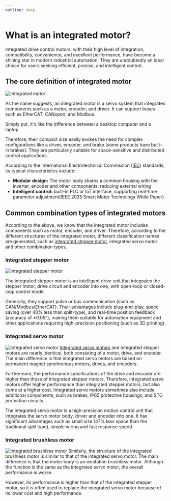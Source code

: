 ```yaml
---
outline: deep
---
```


# What is an integrated motor?

Integrated drive control motors, with their high level of integration, compatibility, convenience, and excellent performance, have become a shining star in modern industrial automation. They are undoubtedly an ideal choice for users seeking efficient, precise, and intelligent control.


<!-- 核心定义： -->
## The core definition of integrated motor

![integrated motor](https://www.nimotion.com/profile/upload/2025/08/07/PSMP80---B_20250807152937A010.jpg)

As the name suggests, an integrated motor is a servo system that integrates components such as a motor, encoder, and driver. It can support buses such as EtherCAT, CANopen, and Modbus.

Simply put, it's like the difference between a desktop computer and a laptop.

Therefore, their compact size easily evokes the need for complex configurations like a driver, encoder, and brake (some products have built-in brakes). They are particularly suitable for space-sensitive and distributed control applications.

According to the International Electrotechnical Commission ([IEC](https://en.wikipedia.org/wiki/International_Electrotechnical_Commission)) standards, its typical characteristics include:

- **Modular design:** The motor body shares a common housing with the inverter, encoder and other components, reducing external wiring
- **Intelligent control:** built-in PLC or IoT interface, supporting real-time parameter adjustment(IEEE 2025 Smart Motor Technology White Paper)

## Common combination types of integrated motors
According to the above, we know that the integrated motor includes components such as motor, encoder, and driver. Therefore, according to the different structures of the integrated motor, different classification names are generated, such as [integrated stepper motor](https://www.nimotion.com/product/list/18), integrated servo motor and other combination types.

### Integrated stepper motor
![Integrated stepper motor](https://www.nimotion.com/profile/upload/2025/07/14/20_20250714103216A393.png)

The integrated stepper motor is an intelligent drive unit that integrates the stepper motor, drive circuit and encoder into one, with open-loop or closed-loop control mode.

Generally, they support pulse or bus communication (such as CAN/Modbus/EtherCAT). Their advantages include plug-and-play, space saving (over 40% less than split-type), and real-time position feedback (accuracy of ±0.05°), making them suitable for automation equipment and other applications requiring high-precision positioning (such as 3D printing).


### Integrated servo motor
![Integrated servo motor](https://www.nimotion.com/profile/upload/2025/07/14/PMM20_20250714104946A395.png)
[Integrated servo motors](https://www.nimotion.com/product/list/20) and integrated stepper motors are nearly identical, both consisting of a motor, drive, and encoder. The main difference is that integrated servo motors are based on permanent magnet synchronous motors, drives, and encoders. 

Furthermore, the performance specifications of the drive and encoder are higher than those of integrated stepper motors. Therefore, integrated servo motors offer higher performance than integrated stepper motors, but also come at a higher cost. Integrated servo motors sometimes also include additional components, such as brakes, IP65 protective housings, and STO protection circuits.

The integrated servo motor is a high-precision motion control unit that integrates the servo motor body, driver and encoder into one. It has significant advantages such as small size (47% less space than the traditional split type), simple wiring and fast response speed.

<!-- ### Integrated linear servo motor -->
<!-- 图片 -->


### Integrated brushless motor
![Integrated brushless motor](https://www.nimotion.com/profile/upload/2025/07/14/%E6%AD%A5%E8%BF%9B%E4%BC%BA%E6%9C%8D%E9%98%B2%E6%B0%B442S-B-%E6%81%A2%E5%A4%8D%E7%9A%84_20250714113027A409.png)
Similarly, the structure of the integrated brushless motor is similar to that of the integrated servo motor. The main difference is that the motor body is an excitation brushless motor. Although the function is the same as the integrated servo motor, the overall performance is worse. 

However, its performance is higher than that of the integrated stepper motor, so it is often used to replace the integrated servo motor because of its lower cost and high performance.

<!-- 详细分类 -->
<!-- [Detailed classification of integrated motors](IntegratedMotorsTypes/index.md) -->


<!-- ## 一体化电机的常见尺寸 -->


<!-- ## 一体化电机的通信控制 -->

<!-- ## 一体化电机的参数 -->


<!-- ## 一体化电机的应用领域 -->



<!-- ## 一体化电机的发展趋势 -->
